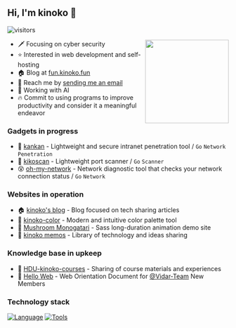 ## Hi, I'm kinoko 👋

![visitors](https://komarev.com/ghpvc/?username=ma5hr00m)

<img style="height:190px;" align='right' src='https://github-readme-stats.vercel.app/api?username=ma5hr00m&theme=algolia&show_icons=true' />

- 🗡 Focusing on cyber security
- ⭐ Interested in web development and self-hosting
- 🏠 Blog at [fun.kinoko.fun](https://blog.kinoko.fun/)
- 📩 Reach me by [sending me an email](kzsoso@163.com)
- 🤖 Working with AI
- 🔥 Commit to using programs to improve productivity and consider it a meaningful endeavor

### Gadgets in progress

- 🚀 [kankan](https://github.com/ma5hr00m/kankan) - Lightweight and secure intranet penetration tool / `Go` `Network` `Penetration`
- 👀 [kikoscan](https://github.com/ma5hr00m/kikoscan) - Lightweight port scanner / `Go` `Scanner` 
- 😵 [oh-my-network](https://github.com/ma5hr00m/oh-my-network) - Network diagnostic tool that checks your network connection status / `Go` `Network`

### Websites in operation

- 🏠 [kinoko's blog](https://blog.kinoko.fun) - Blog focused on tech sharing articles
- 🎨 [kinoko-color](https://color.kinoko.fun) - Modern and intuitive color palette tool
- 🌸 [Mushroom Monogatari](https://monogatari.kinoko.fun/) - Sass long-duration animation demo site
- 🌙 [kinoko memos](https://memos.kinoko.fun) - Library of technology and ideas sharing

### Knowledge base in upkeep

- 🏫 [HDU-kinoko-courses](https://github.com/HDU-Course/HDU-kinoko-courses) - Sharing of course materials and experiences
- 🌱 [Hello Web](https://github.com/ma5hr00m/hello-web) - Web Orientation Document for [@Vidar-Team](https://github.com/vidar-team) New Members

### Technology stack

[![Language](https://skillicons.dev/icons?i=python,nodejs,go,javascript,typescript,html,css,scss,java,php)](https://skillicons.dev/)
[![Tools](https://skillicons.dev/icons?i=windows,arch,github,vercel,bash,powershell,docker,vscode,vim,androidstudio,webstorm,obsidian,figma,blender)](https://skillicons.dev/)


<!-- flag{Ha_Ha_You_Find_Me} -->

